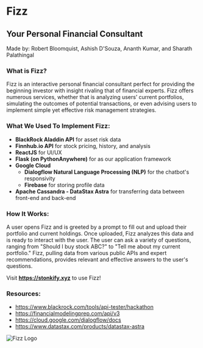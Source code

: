 # Fizz
## Your Personal Financial Consultant
Made by: Robert Bloomquist, Ashish D'Souza, Ananth Kumar, and Sharath Palathingal
### What is Fizz?
Fizz is an interactive personal financial consultant perfect for providing the beginning investor with insight rivaling that of financial experts. Fizz offers numerous services, whether that is analyzing users’ current portfolios, simulating the outcomes of potential transactions, or even advising users to implement simple yet effective risk management strategies.

### What We Used To Implement Fizz:
* **BlackRock Aladdin API** for asset risk data
* **Finnhub.io API** for stock pricing, history, and analysis
* **ReactJS** for UI/UX
* **Flask (on PythonAnywhere)** for as our application framework
* **Google Cloud**
  * **Dialogflow Natural Language Processing (NLP)** for the chatbot's responsivity
  * **Firebase** for storing profile data
* **Apache Cassandra - DataStax Astra** for transferring data between front-end and back-end

### How It Works:
A user opens Fizz and is greeted by a prompt to fill out and upload their portfolio and current holdings. Once uploaded, Fizz analyzes this data and is ready to interact with the user. The user can ask a variety of questions, ranging from "Should I buy stock ABC?" to "Tell me about my current portfolio." Fizz, pulling data from various public APIs and expert recommendations, provides relevant and effective answers to the user's questions.

Visit **https://stonkify.xyz** to use Fizz!

### Resources:
* https://www.blackrock.com/tools/api-tester/hackathon
* https://financialmodelingprep.com/api/v3
* https://cloud.google.com/dialogflow/docs
* https://www.datastax.com/products/datastax-astra

![Fizz Logo](https://github.com/therealsharath/hackgt7/blob/master/Fizz%20Logo%20Full.png)


